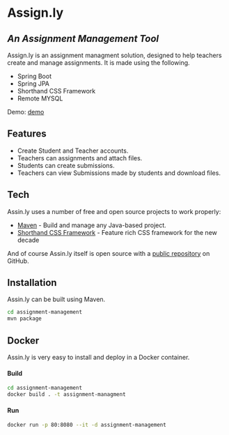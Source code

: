 # Assign.ly‎
## _An Assignment Management Tool_

Assign.ly‎ is an assignment managment solution, designed to help teachers create and manage assignments.
It is made using the following.
- Spring Boot
- Spring JPA
- Shorthand CSS Framework
- Remote MYSQL

Demo: [demo]

## Features

- Create Student and Teacher accounts.
- Teachers can assignments and attach files.
- Students can create submissions.
- Teachers can view Submissions made by students and download files.

## Tech

Assin.ly‎ uses a number of free and open source projects to work properly:

- [Maven] -  Build and manage any Java-based project.
- [Shorthand CSS Framework] - Feature rich CSS framework for the new decade

And of course Assin.ly‎ itself is open source with a [public repository]
 on GitHub.

## Installation

Assin.ly‎ can be built using Maven.

```sh
cd assignment-management
mvn package
```

## Docker

Assin.ly‎ is very easy to install and deploy in a Docker container.

#### Build
```sh
cd assignment-management
docker build . -t assignment-managment
```
#### Run
```sh
docker run -p 80:8080 --it -d assignment-management
```

   [Shorthand CSS Framework]: <https://github.com/shorthandcss/shorthand>
   [Maven]: <https://maven.apache.org/>
   [Srping Boot]: <https://github.com/spring-projects/spring-boot>
   [public repository]: <https://github.com/upsurge0/assignment-management>
   [demo]: <http://ec2-157-175-87-244.me-south-1.compute.amazonaws.com/>

